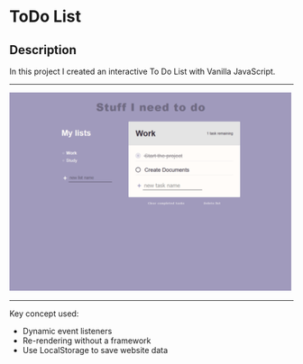 # ToDo List

## Description
In this project I created an interactive To Do List with Vanilla JavaScript.
<hr/>
<img src="screenshot.png" width=500/>
<hr/>
Key concept used:
<ul>
<li>Dynamic event listeners</li>
<li>Re-rendering without a framework</li>
<li>Use LocalStorage to save website data</li>
</ul>
